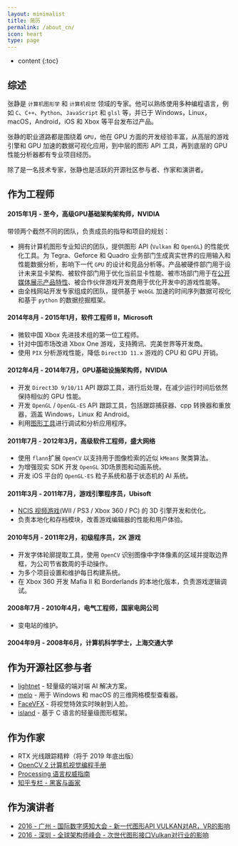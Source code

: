 ```yaml
---
layout: minimalist
title: 简历
permalink: /about_cn/
icon: heart
type: page
---
```


* content
{:toc}

## 综述

张静是 `计算机图形学` 和 `计算机视觉` 领域的专家。他可以熟练使用多种编程语言，例如 `C`、`C++`、`Python`、`JavaScript` 和 `glsl` 等，并已于 Windows，Linux，macOS，Android，iOS 和 Xbox 等平台发布过产品。

张静的职业道路都是围绕着 `GPU`，他在 GPU 方面的开发经验丰富，从高层的游戏引擎和 GPU 加速的数据可视化应用，到中层的图形 API 工具，再到底层的 GPU 性能分析器都有专业项目经历。

除了是一名技术专家，张静也是活跃的开源社区参与者、作家和演讲者。

## 作为工程师

#### 2015年1月 - 至今，高级GPU基础架构架构师，NVIDIA

带领两个截然不同的团队，负责成员的指导和项目的规划：

- 拥有计算机图形专业知识的团队，提供图形 API (`Vulkan` 和 `OpenGL`) 的性能优化工具。为 Tegra、Geforce 和 Quadro 业务部门生成真实世界的应用输入和性能数据分析，影响下一代 `GPU` 的设计和竞品分析等。产品被硬件部门用于设计未来显卡架构、被软件部门用于优化当前显卡性能、被市场部门用于在[公开媒体展示产品特性](https://www.nvidia.com/content/dam/en-zz/Solutions/geforce/news/geforce-rtx-gtx-dxr/geforce-rtx-gtx-dxr-one-metro-exodus-frame.png)、被合作伙伴游戏开发商用于优化开发中的游戏性能等。
- 由全栈网站开发专家组成的团队，提供基于 `WebGL` 加速的时间序列数据可视化和基于 `python` 的数据挖掘框架。

#### 2014年8月 - 2015年1月，软件工程师 II，Microsoft

- 微软中国 Xbox 先进技术组的第一位工程师。
- 针对中国市场改进 Xbox One 游戏，支持腾讯、完美世界等开发商。
- 使用 `PIX` 分析游戏性能，降低 `Direct3D 11.x` 游戏的 CPU 和 GPU 开销。

#### 2012年4月 - 2014年7月，GPU基础设施架构师，NVIDIA

- 开发 `Direct3D 9/10/11` API 跟踪工具，进行后处理，在减少运行时间后依然保持相似的 GPU 性能。
- 开发 `OpenGL` / `OpenGL-ES` API 跟踪工具，包括跟踪捕获器、cpp 转换器和重放器，涵盖 Windows，Linux 和 Android。
- 利用[图形工具](https://www.vinjn.com/2013/07/07/graphics-debugging-tools-overview/)进行调试和分析应用程序。

#### 2011年7月 -  2012年3月，高级软件工程师，盛大网络

- 使用 `flann`扩展 `OpenCV` 以支持用于图像检索的近似 `kMeans` 聚类算法。
- 为增强现实 SDK 开发 `OpenGL` 3D场景图和动画系统。
- 开发 iOS 平台的 `OpenGL-ES` 粒子系统和基于状态机的 AI 系统。

#### 2011年3月 - 2011年7月，游戏引擎程序员，Ubisoft

- [NCIS 视频游戏](http://www.mobygames.com/developer/sheet/view/by_genre/developerId,532850/)(WII / PS3 / Xbox 360 / PC) 的 3D 引擎开发和优化。
- 负责本地化和存档模块，改善游戏编辑器的性能和用户体验。

#### 2010年5月 - 2011年2月，初级程序员，2K 游戏

- 开发字体轮廓提取工具，使用 `OpenCV` 识别图像中字体像素的区域并提取边界框，为公司节省数周的手动操作。
- 为多个项目设置和维护每日构建系统。
- 在 Xbox 360 开发 Mafia II 和 Borderlands 的本地化版本，负责游戏逻辑调试。

#### 2008年7月 - 2010年4月，电气工程师，国家电网公司

- 变电站的维护。

#### 2004年9月 - 2008年6月，计算机科学学士，上海交通大学

## 作为开源社区参与者

-  [lightnet](https://github.com/jing-vision/lightnet)  - 轻量级的端对端 AI 解决方案。
-  [melo](https://github.com/jing-interactive/melo)  - 用于 Windows 和 macOS 的三维网格模型查看器。
-  [FaceVFX](https://github.com/jing-interactive/FaceVFX)  - 将视觉特效实时映射到人脸。
-  [island](https://github.com/island-org/island)  -  基于 C 语言的轻量级图形框架。

## 作为作家

- RTX 光线跟踪精粹（将于 2019 年底出版）
- [OpenCV 2 计算机视觉编程手册](http://www.amazon.cn/OpenCV2%E8%AE%A1%E7%AE%97%E6%9C%BA%E8%A7%86%E8%A7%89%E7%BC%96%E7%A8%8B%E6%89%8B%E5%86%8C-Robert-Laganiere%E8%91%97-%E5%BC%A0%E9%9D%99/dp/B00DO9TC6C/)
- [Processing 语言权威指南](http://www.amazon.cn/Processing%E8%AF%AD%E8%A8%80%E6%9D%83%E5%A8%81%E6%8C%87%E5%8D%97-%E7%91%9E%E6%96%AF/dp/B00FEMKN7Y/)
- [知乎专栏 - 黑客与画家](https://zhuanlan.zhihu.com/hacker-and-painter)

## 作为演讲者

-  [2016  - 广州 - 国际数字感知大会 - 新一代图形API VULKAN对AR，VR的影响](http://www.vinjn.com/slides/arvr-api-talk/index.html#/) 
-  [2016  - 深圳 - 全球架构师峰会 - 次世代图形接口Vulkan对行业的影响](http://www.vinjn.com/slides/vulkan-arch-summit/index.html#/) 